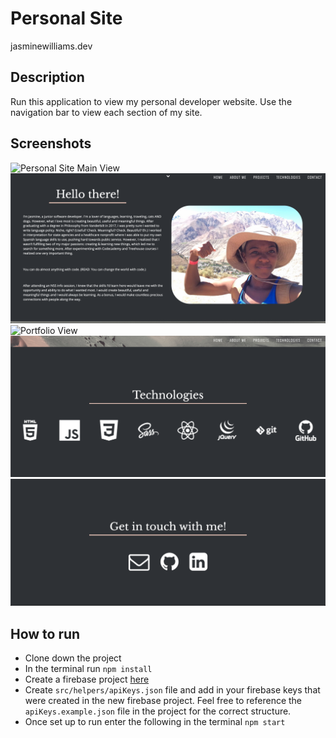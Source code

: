 # Personal Site
jasminewilliams.dev

## Description

Run this application to view my personal developer website. Use the navigation bar to view each section of my site.

## Screenshots

![Personal Site Main View](https://github.com/williaj615/personal-site/raw/master/screenshots/ps-mainview.png)
![Bio View](https://raw.githubusercontent.com/williaj615/personal-site/master/screenshots/ps-bioview.png)
![Portfolio View](https://github.com/williaj615/personal-site/raw/master/screenshots/ps-projectsview.png)
![Technologies View](https://raw.githubusercontent.com/williaj615/personal-site/master/screenshots/ps-techview.png)
![Contact View](https://raw.githubusercontent.com/williaj615/personal-site/master/screenshots/ps-contactview.png)

## How to run

- Clone down the project
- In the terminal run `npm install`
- Create a firebase project [here](https://console.firebase.google.com/)
- Create `src/helpers/apiKeys.json` file and add in your firebase keys that were created in the new firebase project. Feel free to reference the `apiKeys.example.json` file in the project for the correct structure.
- Once set up to run enter the following in the terminal `npm start`
